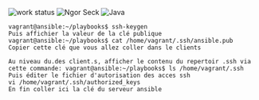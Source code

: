 ![work status](https://img.shields.io/badge/work-on%20progress-red.svg) 
![Ngor Seck](https://img.shields.io/badge/Ngor%20Seck-Java-green) 
![Java](https://img.shields.io/badge/Ngor%20Seck-Ansible%20-yellowgreen)
```
vagrant@ansible:~/playbooks$ ssh-keygen
Puis affichier la valeur de la clé publique
vagrant@ansible:~/playbooks$ cat /home/vagrant/.ssh/ansible.pub
Copier cette clé que vous allez coller dans le clients

Au niveau du.des client.s, afficher le contenu du repertoir .ssh via cette commande: vagrant@ansible:~/playbooks$ ls /home/vagrant/.ssh
Puis éditer le fichier d'autorisation des acces ssh
vi /home/vagrant/.ssh/authorized_keys
En fin coller ici la clé du serveur ansible
```